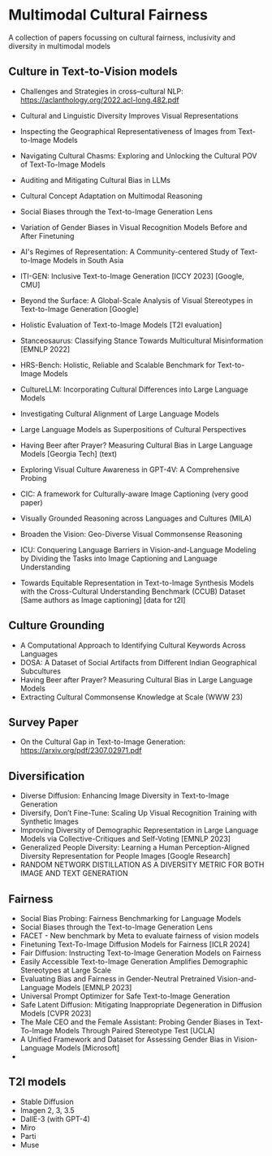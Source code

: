 # Multimodal Cultural Fairness
A collection of papers focussing on cultural fairness, inclusivity and diversity in multimodal models


## Culture in Text-to-Vision models



* Challenges and Strategies in cross–cultural NLP:  https://aclanthology.org/2022.acl-long.482.pdf

* Cultural and Linguistic Diversity Improves Visual Representations

* Inspecting the Geographical Representativeness of Images from Text-to-Image Models

  
* Navigating Cultural Chasms: Exploring and Unlocking the Cultural POV
of Text-To-Image Models

* Auditing and Mitigating Cultural Bias in LLMs
* Cultural Concept Adaptation on Multimodal Reasoning
* Social Biases through the Text-to-Image Generation Lens
* Variation of Gender Biases in Visual Recognition Models Before and After Finetuning
* AI's Regimes of Representation: A Community-centered Study of Text-to-Image Models in South Asia
* ITI-GEN: Inclusive Text-to-Image Generation [ICCY 2023] [Google, CMU]
* Beyond the Surface: A Global-Scale Analysis of Visual Stereotypes in Text-to-Image Generation [Google]
* Holistic Evaluation of Text-to-Image Models [T2I evaluation]
* Stanceosaurus: Classifying Stance Towards Multicultural Misinformation [EMNLP 2022]
* HRS-Bench: Holistic, Reliable and Scalable Benchmark for Text-to-Image Models
* CultureLLM: Incorporating Cultural Differences into Large Language Models
* Investigating Cultural Alignment of Large Language Models
* Large Language Models as Superpositions of Cultural Perspectives
* Having Beer after Prayer? Measuring Cultural Bias in Large Language Models [Georgia Tech] (text)
* Exploring Visual Culture Awareness in GPT-4V: A Comprehensive Probing
* CIC: A framework for Culturally-aware Image Captioning (very good paper)
* Visually Grounded Reasoning across Languages and Cultures (MILA)
* Broaden the Vision: Geo-Diverse Visual Commonsense Reasoning
* ICU: Conquering Language Barriers in Vision-and-Language Modeling by Dividing the Tasks into Image Captioning and Language Understanding
* Towards Equitable Representation in Text-to-Image Synthesis Models with the Cross-Cultural Understanding Benchmark (CCUB) Dataset [Same authors as Image captioning] [data for t2I]

## Culture Grounding
* A Computational Approach to Identifying Cultural Keywords Across Languages
* DOSA: A Dataset of Social Artifacts from Different Indian Geographical Subcultures
* Having Beer after Prayer? Measuring Cultural Bias in Large Language Models
* Extracting Cultural Commonsense Knowledge at Scale (WWW 23)


## Survey Paper
* On the Cultural Gap in Text-to-Image Generation: https://arxiv.org/pdf/2307.02971.pdf

## Diversification
* Diverse Diffusion: Enhancing Image Diversity in Text-to-Image Generation
* Diversify, Don’t Fine-Tune: Scaling Up Visual Recognition Training with Synthetic Images
* Improving Diversity of Demographic Representation in Large Language Models via Collective-Critiques and Self-Voting [EMNLP 2023]
* Generalized People Diversity: Learning a Human Perception-Aligned Diversity Representation for People Images [Google Research]
* RANDOM NETWORK DISTILLATION AS A DIVERSITY METRIC FOR BOTH IMAGE AND TEXT GENERATION

## Fairness

* Social Bias Probing: Fairness Benchmarking for Language Models
* Social Biases through the Text-to-Image Generation Lens
* FACET - New benchmark by Meta to evaluate fairness of vision models
* Finetuning Text-To-Image Diffusion Models for Fairness [ICLR 2024]
* Fair Diffusion: Instructing Text-to-Image Generation Models on Fairness
* Easily Accessible Text-to-Image Generation Amplifies Demographic Stereotypes at Large Scale
* Evaluating Bias and Fairness in Gender-Neutral Pretrained Vision-and-Language Models [EMNLP 2023]
* Universal Prompt Optimizer for Safe Text-to-Image Generation
* Safe Latent Diffusion: Mitigating Inappropriate Degeneration in Diffusion Models  [CVPR 2023]
* The Male CEO and the Female Assistant: Probing Gender Biases in Text-To-Image Models Through Paired Stereotype Test [UCLA]
* A Unified Framework and Dataset for Assessing Gender Bias in Vision-Language Models [Microsoft]
* 
 
##  T2I models
* Stable Diffusion
* Imagen 2, 3, 3.5
* DallE-3 (with GPT-4)
* Miro
* Parti
* Muse


